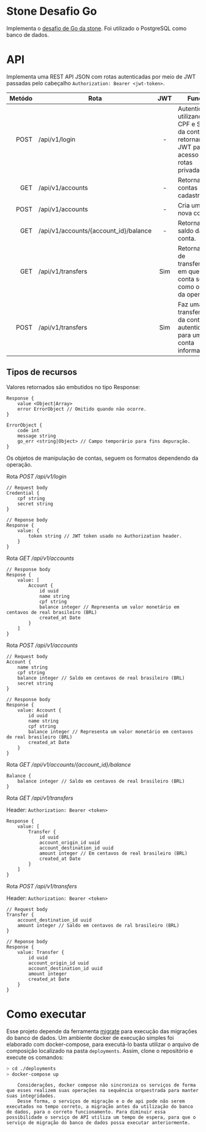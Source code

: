 # Stone Desafio Go


Implementa o [desafio de Go da stone](https://gist.github.com/guilhermebr/fb0d5896d76634703d385a4c68b730d8). Foi utilizado o PostgreSQL como banco de dados.

# API

Implementa uma REST API JSON com rotas autenticadas por meio de JWT passadas pelo cabeçalho `Authorization: Bearer <jwt-token>`.

Metódo | Rota | JWT | Função
--:|--|:--:|--
POST | /api/v1/login | - | Autentica utilizando CPF e Secret da conta, retornando JWT para acesso de rotas privadas.
GET  | /api/v1/accounts | - | Retorna todas contas cadastradas.
POST | /api/v1/accounts | - | Cria uma nova conta.
GET  | /api/v1/accounts/{account_id}/balance | - | Retorna o saldo da conta.
GET  | /api/v1/transfers | Sim | Retorna a lista de transferências em que a conta serviu como origem da operação.
POST | /api/v1/transfers | Sim | Faz uma transferência da conta autenticada para uma conta informada.


## Tipos de recursos

Valores retornados são embutidos no tipo Response:

```
Response {
    value <Object|Array>
    error ErrorObject // Omitido quando não ocorre.
}

ErrorObject {
    code int
    message string
    go_err <string|Object> // Campo temporário para fins depuração.
}
```

Os objetos de manipulação de contas, seguem os formatos dependendo da operação.

Rota *POST /api/v1/login*

```
// Request body
Credential {
    cpf string
    secret string
}

// Reponse body
Response {
    value: {
        token string // JWT token usado no Authorization header.
    }
}
```

Rota *GET /api/v1/accounts*

```
// Response body
Respose {
    value: [
        Account {
            id uuid
            name string
            cpf string
            balance integer // Representa um valor monetário em centavos de real brasileiro (BRL)
            created_at Date
        }
    ]  
}
```

Rota *POST /api/v1/accounts*
```
// Request body
Account {
    name string
    cpf string
    balance integer // Saldo em centavos de real brasileiro (BRL)
    secret string
}

// Response body
Response {
    value: Account {
        id uuid
        name string
        cpf string
        balance integer // Representa um valor monetário em centavos de real brasileiro (BRL)
        created_at Date
    }
}
```

Rota *GET /api/v1/accounts/{account_id}/balance*
```
Balance {
    balance integer // Saldo em centavos de real brasileiro (BRL)
}
```

Rota *GET /api/v1/transfers*

Header: `Authorization: Bearer <token>`

```
Response {
    value: [
        Transfer {
            id uuid
            account_origin_id uuid
            account_destination_id uuid
            amount integer // Em centavos de real brasileiro (BRL)
            created_at Date
        }
    ]
}
```

Rota *POST /api/v1/transfers*

Header: `Authorization: Bearer <token>`
```
// Request body
Transfer {
    account_destination_id uuid
    amount integer // Saldo em centavos de ral brasileiro (BRL)
}

// Reponse body
Response {
    value: Transfer {
        id uuid
        account_origin_id uuid
        account_destination_id uuid
        amount integer
        created_at Date
    }
}
```


# Como executar

Esse projeto depende da ferramenta [migrate](https://github.com/golang-migrate/migrate) para execução das migrações do banco de dados. Um ambiente docker de execução simples foi elaborado com docker-compose, para executá-lo basta utilizar o arquivo de composição localizado na pasta `deployments`. Assim, clone o repositório e execute os comandos:


```bash
> cd ./deployments
> docker-compose up
 ```

        Considerações, docker compose não sincroniza os serviços de forma que esses realizem suas operações na sequência orquestrada para manter suas integridades. 
        Desse forma, o serviços de migração e o de api pode não serem executados no tempo correto, a migração antes da utilização do banco de dados, para o correto funcionamento. Para diminuir essa possibilidade o serviço de API utiliza um tempo de espera, para que o serviço de migração do banco de dados possa executar anteriormente.
